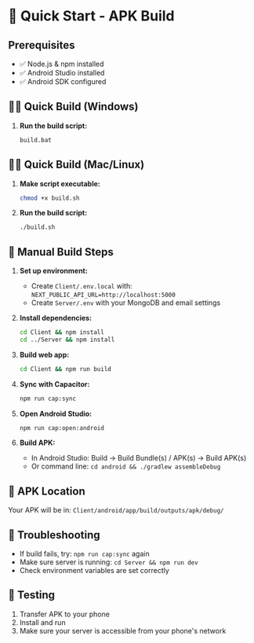 # 🚀 Quick Start - APK Build

## Prerequisites
- ✅ Node.js & npm installed
- ✅ Android Studio installed
- ✅ Android SDK configured

## 🏃‍♂️ Quick Build (Windows)
1. **Run the build script:**
   ```bash
   build.bat
   ```

## 🏃‍♂️ Quick Build (Mac/Linux)
1. **Make script executable:**
   ```bash
   chmod +x build.sh
   ```
2. **Run the build script:**
   ```bash
   ./build.sh
   ```

## 📱 Manual Build Steps
1. **Set up environment:**
   - Create `Client/.env.local` with: `NEXT_PUBLIC_API_URL=http://localhost:5000`
   - Create `Server/.env` with your MongoDB and email settings

2. **Install dependencies:**
   ```bash
   cd Client && npm install
   cd ../Server && npm install
   ```

3. **Build web app:**
   ```bash
   cd Client && npm run build
   ```

4. **Sync with Capacitor:**
   ```bash
   npm run cap:sync
   ```

5. **Open Android Studio:**
   ```bash
   npm run cap:open:android
   ```

6. **Build APK:**
   - In Android Studio: Build → Build Bundle(s) / APK(s) → Build APK(s)
   - Or command line: `cd android && ./gradlew assembleDebug`

## 📍 APK Location
Your APK will be in: `Client/android/app/build/outputs/apk/debug/`

## 🔧 Troubleshooting
- If build fails, try: `npm run cap:sync` again
- Make sure server is running: `cd Server && npm run dev`
- Check environment variables are set correctly

## 📱 Testing
1. Transfer APK to your phone
2. Install and run
3. Make sure your server is accessible from your phone's network 
